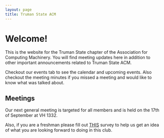 ```yaml
---
layout: page
title: Truman State ACM
---
```


# Welcome!

This is the website for the Truman State chapter of the Association for Computing Machinery. You will find meeting updates here in addition to other important announcements related to Truman State ACM. 

Checkout our events tab to see the calendar and upcoming events. Also checkout the meeting minutes if you missed a meeting and would like to know what was talked about. 

## Meetings

Our next general meeting is targeted for all members and is held on the 17th of September at VH 1332. 

Also, if you are a freshman please fill out [THIS](goo.gl/cBSmGv) survey to help us get an idea of what you are looking forward to doing in this club.
